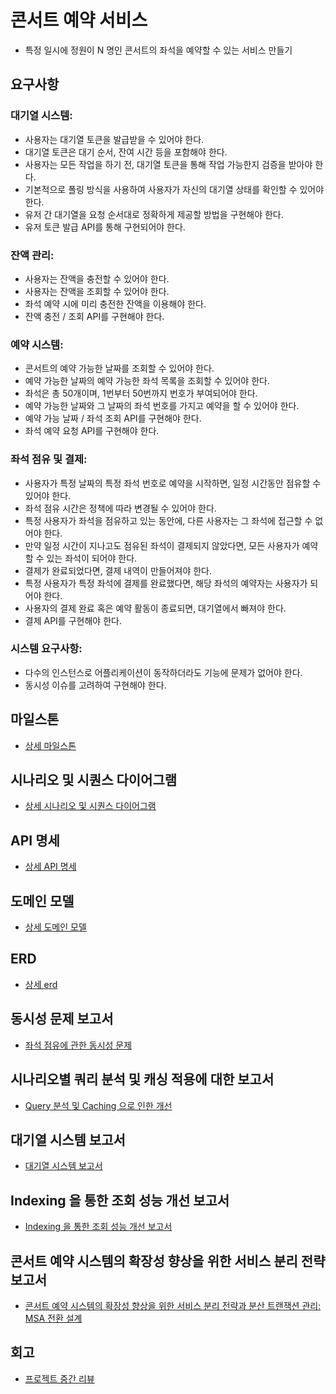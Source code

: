 # 콘서트 예약 서비스

- 특정 일시에 정원이 N 명인 콘서트의 좌석을 예약할 수 있는 서비스 만들기

## 요구사항

### 대기열 시스템:

- 사용자는 대기열 토큰을 발급받을 수 있어야 한다.
- 대기열 토큰은 대기 순서, 잔여 시간 등을 포함해야 한다.
- 사용자는 모든 작업을 하기 전, 대기열 토큰을 통해 작업 가능한지 검증을 받아야 한다.
- 기본적으로 폴링 방식을 사용하여 사용자가 자신의 대기열 상태를 확인할 수 있어야 한다.
- 유저 간 대기열을 요청 순서대로 정확하게 제공할 방법을 구현해야 한다.
- 유저 토큰 발급 API를 통해 구현되어야 한다.

### 잔액 관리:

- 사용자는 잔액을 충전할 수 있어야 한다.
- 사용자는 잔액을 조회할 수 있어야 한다.
- 좌석 예약 시에 미리 충전한 잔액을 이용해야 한다.
- 잔액 충전 / 조회 API를 구현해야 한다.

### 예약 시스템:

- 콘서트의 예약 가능한 날짜를 조회할 수 있어야 한다.
- 예약 가능한 날짜의 예약 가능한 좌석 목록을 조회할 수 있어야 한다.
- 좌석은 총 50개이며, 1번부터 50번까지 번호가 부여되어야 한다.
- 예약 가능한 날짜와 그 날짜의 좌석 번호를 가지고 예약을 할 수 있어야 한다.
- 예약 가능 날짜 / 좌석 조회 API를 구현해야 한다.
- 좌석 예약 요청 API를 구현해야 한다.

### 좌석 점유 및 결제:

- 사용자가 특정 날짜의 특정 좌석 번호로 예약을 시작하면, 일정 시간동안 점유할 수 있어야 한다.
- 좌석 점유 시간은 정책에 따라 변경될 수 있어야 한다.
- 특정 사용자가 좌석을 점유하고 있는 동안에, 다른 사용자는 그 좌석에 접근할 수 없어야 한다.
- 만약 일정 시간이 지나고도 점유된 좌석이 결제되지 않았다면, 모든 사용자가 예약할 수 있는 좌석이 되어야 한다.
- 결제가 완료되었다면, 결제 내역이 만들어져야 한다.
- 특정 사용자가 특정 좌석에 결제를 완료했다면, 해당 좌석의 예약자는 사용자가 되어야 한다.
- 사용자의 결제 완료 혹은 예약 활동이 종료되면, 대기열에서 빠져야 한다.
- 결제 API를 구현해야 한다.

### 시스템 요구사항:

- 다수의 인스턴스로 어플리케이션이 동작하더라도 기능에 문제가 없어야 한다.
- 동시성 이슈를 고려하여 구현해야 한다.

## 마일스톤

- [상세 마일스톤](./docs/milestone.md)

## 시나리오 및 시퀀스 다이어그램

- [상세 시나리오 및 시퀀스 다이어그램](./docs/scenario.md)

## API 명세

- [상세 API 명세](./docs/api_documents.md)

## 도메인 모델

- [상세 도메인 모델](./docs/domain_models.md)

## ERD

- [상세 erd](./docs/erd.md)

## 동시성 문제 보고서

- [좌석 점유에 관한 동시성 문제](./docs/report_of_race_condition.md)

## 시나리오별 쿼리 분석 및 캐싱 적용에 대한 보고서

- [Query 분석 및 Caching 으로 인한 개선](./docs/report_about_caching.md)

## 대기열 시스템 보고서

- [대기열 시스템 보고서](./docs/report_about_queue_system.md)

## Indexing 을 통한 조회 성능 개선 보고서

- [Indexing 을 통한 조회 성능 개선 보고서](./docs/report_about_indexing.md)

## 콘서트 예약 시스템의 확장성 향상을 위한 서비스 분리 전략 보고서

- [콘서트 예약 시스템의 확장성 향상을 위한 서비스 분리 전략과 분산 트랜잭션 관리: MSA 전환 설계](./docs/report_about_msa.md)

## 회고

- [프로젝트 중간 리뷰](./docs/half-review.md)